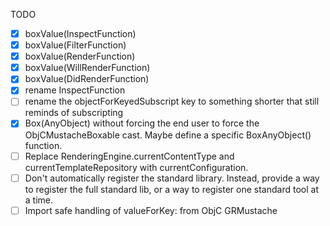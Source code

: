 TODO

- [X] boxValue(InspectFunction)
- [X] boxValue(FilterFunction)
- [X] boxValue(RenderFunction)
- [X] boxValue(WillRenderFunction)
- [X] boxValue(DidRenderFunction)
- [X] rename InspectFunction
- [ ] rename the objectForKeyedSubscript key to something shorter that still reminds of subscripting
- [X] Box(AnyObject) without forcing the end user to force the ObjCMustacheBoxable cast. Maybe define a specific BoxAnyObject() function.
- [ ] Replace RenderingEngine.currentContentType and currentTemplateRepository with currentConfiguration.
- [ ] Don't automatically register the standard library. Instead, provide a way to register the full standard lib, or a way to register one standard tool at a time.
- [ ] Import safe handling of valueForKey: from ObjC GRMustache
